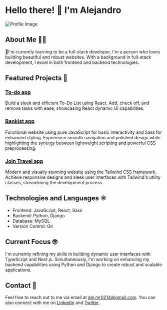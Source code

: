 # Hello there! 👋 I'm Alejandro

![Profile Image](https://avatars.githubusercontent.com/u/48821287?v=4)

## About Me 👨‍💻

🌱I'm currently learning to be a full-stack developer, I'm a person who loves building beautiful and robust websites. With a background in full-stack development, I excel in both frontend and backend technologies.

## Featured Projects 🚀

### [To-do app](https://to-do214.netlify.app/)
Build a sleek and efficient To-Do List using React. Add, check off, and remove tasks with ease, showcasing React dynamic UI capabilities.

### [Bankist app](https://bankist-app214.netlify.app/)
Functional website using pure JavaScript for basic interactivity and Sass for enhanced styling. Experience smooth navigation and polished design while highlighting the synergy between lightweight scripting and powerful CSS preprocessing.

### [Join Travel app](https://join-travel214.netlify.app/)
Modern and visually stunning website using the Tailwind CSS framework. Achieve responsive designs and sleek user interfaces with Tailwind's utility classes, streamlining the development process.
## Technologies and Languages ⚛️

- Frontend: JavaScript, React, Sass <i class="devicon-javascript-plain colored"></i><i class="devicon-react-original colored"></i><i class="devicon-sass-original colored"></i>
- Backend: Python, Django <i class="devicon-python-plain colored"></i><i font-size="200" class="devicon-django-plain"></i>
- Database: MySQL <i class="devicon-mysql-plain-wordmark colored"></i>
- Version Control: Git <i class="devicon-git-plain colored"></i>

## Current Focus 🤓

I'm currently refining my skills in building dynamic user interfaces with TypeScript and Next.js. Simultaneously, I'm working on enhancing my backend capabilities using Python and Django to create robust and scalable applications.

## Contact 💬

Feel free to reach out to me via email at ale.mr0214@gmail.com. You can also connect with me on [LinkedIn](https://www.linkedin.com/in/alejandro-martínez-rivera-43956a226/) <i class="devicon-linkedin-plain colored"></i> and [Twitter](https://twitter.com/alemr214) <i class="devicon-twitter-original colored"></i>.

<Images>
<link rel="stylesheet" href="https://cdn.jsdelivr.net/gh/devicons/devicon@v2.15.1/devicon.min.css">
